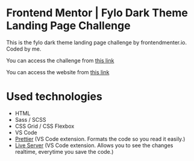 # Frontend Mentor | Fylo Dark Theme Landing Page Challenge

This is the fylo dark theme landing page challenge by frontendmenter.io. Coded by me.

You can access the challenge from <a href="https://www.frontendmentor.io/challenges/fylo-dark-theme-landing-page-5ca5f2d21e82137ec91a50fd" target="_blank">this link</a>

You can access the website from <a href="https://fylo-dark-theme-landing-page-6zdtkxn51.now.sh/" target="_blank">this link</a>

# Used technologies

- HTML
- Sass / SCSS
- CSS Grid / CSS Flexbox
- VS Code
- <a href="https://marketplace.visualstudio.com/items?itemName=esbenp.prettier-vscode" target="_blank">Prettier</a> (VS Code extension. Formats the code so you read it easily.)
- <a href="https://marketplace.visualstudio.com/items?itemName=ritwickdey.LiveServer" target="_blank">Live Server</a> (VS Code extension. Allows you to see the changes realtime, everytime you save the code.)

